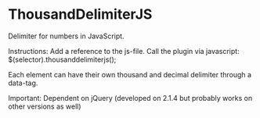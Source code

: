 # ThousandDelimiterJS
Delimiter for numbers in JavaScript.

Instructions:
Add a reference to the js-file.
Call the plugin via javascript:
$(selector).thousanddelimiterjs();

Each element can have their own thousand and decimal delimiter through a data-tag.

Important:
Dependent on jQuery (developed on 2.1.4 but probably works on other versions as well)
